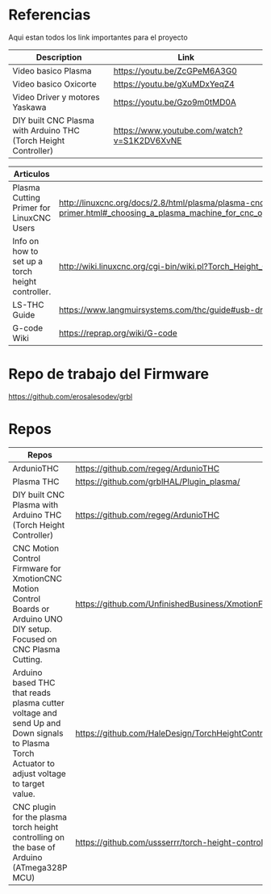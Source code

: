 # Referencias 

Aqui estan todos los link importantes para el proyecto



| Description                    | Link                         |
| ------------------------------ | ---------------------------- |
| Video basico Plasma            | https://youtu.be/ZcGPeM6A3G0 |
| Video basico Oxicorte          | https://youtu.be/gXuMDxYeqZ4 |
| Video Driver y motores Yaskawa | https://youtu.be/Gzo9m0tMD0A |
| DIY built CNC Plasma with Arduino THC (Torch Height Controller) | https://www.youtube.com/watch?v=S1K2DV6XvNE | 

| Articulos                                |                                                              |
| ---------------------------------------- | ------------------------------------------------------------ |
| Plasma Cutting Primer for LinuxCNC Users | http://linuxcnc.org/docs/2.8/html/plasma/plasma-cnc-primer.html#_choosing_a_plasma_machine_for_cnc_operations |
| Info on how to set up a torch height controller. | http://wiki.linuxcnc.org/cgi-bin/wiki.pl?Torch_Height_Control |
| LS-THC Guide | https://www.langmuirsystems.com/thc/guide#usb-drivers|
|G-code Wiki|https://reprap.org/wiki/G-code|

# Repo de trabajo del Firmware
https://github.com/erosalesodev/grbl

# Repos
| Repos                                    |                                                              |
| ---------------------------------------- | ------------------------------------------------------------ |
| ArdunioTHC | https://github.com/regeg/ArdunioTHC |
| Plasma THC | https://github.com/grblHAL/Plugin_plasma/|
| DIY built CNC Plasma with Arduino THC (Torch Height Controller) | https://github.com/regeg/ArdunioTHC |
| CNC Motion Control Firmware for XmotionCNC Motion Control Boards or Arduino UNO DIY setup. Focused on CNC Plasma Cutting. | https://github.com/UnfinishedBusiness/XmotionFirmware |
|Arduino based THC that reads plasma cutter voltage and send Up and Down signals to Plasma Torch Actuator to adjust voltage to target value.|https://github.com/HaleDesign/TorchHeightController|
|CNC plugin for the plasma torch height controlling on the base of Arduino (ATmega328P MCU)|https://github.com/ussserrr/torch-height-control|

